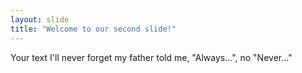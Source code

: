 ```yaml
---
layout: slide
title: "Welcome to our second slide!"
---
```

Your text
I'll never forget my father told me, "Always...", no "Never..."

